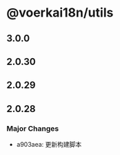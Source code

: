 # @voerkai18n/utils

## 3.0.0

## 2.0.30

## 2.0.29

## 2.0.28

### Major Changes

- a903aea: 更新构建脚本
